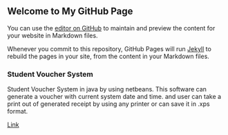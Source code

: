 ## Welcome to My GitHub Page

You can use the [editor on GitHub](https://github.com/albanmahmut/StudentVoucherSystem/edit/master/README.md) to maintain and preview the content for your website in Markdown files.

Whenever you commit to this repository, GitHub Pages will run [Jekyll](https://jekyllrb.com/) to rebuild the pages in your site, from the content in your Markdown files.

### Student Voucher System

Student Voucher System in java by using netbeans. This software can generate a voucher with current system date and time. and user can take a print out of generated receipt by using any printer or can save it in .xps format.



[Link](https://albanmahmut.github.com/StudentVoucherSystem) 

